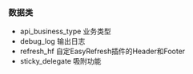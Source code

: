 ### 数据类

- api_business_type 业务类型
- debug_log 输出日志
- refresh_hf 自定EasyRefresh插件的Header和Footer
- sticky_delegate 吸附功能